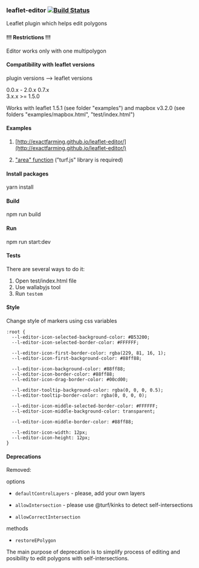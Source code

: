 ### leaflet-editor [![Build Status](https://travis-ci.org/exactfarming/leaflet-editor.svg?branch=master)](https://travis-ci.org/exactfarming/leaflet-editor)

Leaflet plugin which helps edit polygons

#### !!! Restrictions !!!

Editor works only with one multipolygon

#### Compatibility with leaflet versions

  plugin versions  --> leaflet versions

  0.0.x - 2.0.x        0.7.x  
  3.x.x                >= 1.5.0

Works with leaflet 1.5.1 (see folder "examples") and mapbox v3.2.0 (see folders "examples/mapbox.html", "test/index.html")

#### Examples
1) [http://exactfarming.github.io/leaflet-editor/](http://exactfarming.github.io/leaflet-editor/)

2) ["area" function](http://exactfarming.github.io/leaflet-editor/index-area) ("turf.js" library is required)

#### Install packages
yarn install

#### Build
npm run build

#### Run
npm run start:dev

#### Tests

 There are several ways to do it:

 1) Open test/index.html file
 2) Use wallabyjs tool
 3) Run `testem`

#### Style

Change style of markers using css variables

```
:root {
  --l-editor-icon-selected-background-color: #B53200;
  --l-editor-icon-selected-border-color: #FFFFFF;

  --l-editor-icon-first-border-color: rgba(229, 81, 16, 1);
  --l-editor-icon-first-background-color: #88ff88;

  --l-editor-icon-background-color: #88ff88;
  --l-editor-icon-border-color: #88ff88;
  --l-editor-icon-drag-border-color: #00cd00;

  --l-editor-tooltip-background-color: rgba(0, 0, 0, 0.5);
  --l-editor-tooltip-border-color: rgba(0, 0, 0, 0);

  --l-editor-icon-middle-selected-border-color: #FFFFFF;
  --l-editor-icon-middle-background-color: transparent;

  --l-editor-icon-middle-border-color: #88ff88;

  --l-editor-icon-width: 12px;
  --l-editor-icon-height: 12px;
}
```

#### Deprecations

Removed:

 options

 - `defaultControlLayers` - please, add your own layers

 - `allowIntersection` - please use @turf/kinks to detect self-intersections

 - `allowCorrectIntersection`

 methods

 - `restoreEPolygon`

 The main purpose of deprecation is to simplify process of editing
 and posibility to edit polygons with self-intersections.
